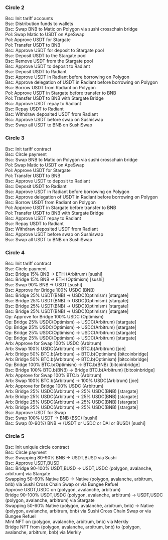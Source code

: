 ### Circle 2
Bsc: Init tariff accounts  
Bsc: Distribution funds to wallets  
Bsc: Swap BNB to Matic on Polygon via sushi crosschain bridge  
Pol: Swap Matic to USDT on ApeSwap  
Pol: Approve USDT for Stargate  
Pol: Transfer USDT to BNB  
Bsc: Approve USDT for deposit to Stargate pool  
Bsc: Deposit USDT to the Stargate pool  
Bsc: Remove USDT from the Stargate pool  
Bsc: Approve USDT to deposit to Radiant  
Bsc: Deposit USDT to Radiant  
Bsc: Approve USDT in Radiant before borrowing on Polygon  
Bsc: Approve delegation of USDT in Radiant before borrowing on Polygon  
Bsc: Borrow USDT from Radiant on Polygon  
Pol: Approve USDT in Stargate before transfer to BNB  
Pol: Transfer USDT to BNB with Stargate Bridge  
Bsc: Approve USDT repay to Radiant  
Bsc: Repay USDT to Radiant  
Bsc: Withdraw deposited USDT from Radiant  
Bsc: Approve USDT before swap on Sushiswap  
Bsc: Swap all USDT to BNB on SushiSwap  

### Circle 3
Bsc: Init tariff contract  
Bsc: Circle payment  
Bsc: Swap BNB to Matic on Polygon via sushi crosschain bridge  
Pol: Swap Matic to USDT on ApeSwap  
Pol: Approve USDT for Stargate  
Pol: Transfer USDT to BNB  
Bsc: Approve USDT to deposit to Radiant  
Bsc: Deposit USDT to Radiant  
Bsc: Approve USDT in Radiant before borrowing on Polygon  
Bsc: Approve delegation of USDT in Radiant before borrowing on Polygon  
Bsc: Borrow USDT from Radiant on Polygon  
Pol: Approve USDT in Stargate before transfer to BNB  
Pol: Transfer USDT to BNB with Stargate Bridge  
Bsc: Approve USDT repay to Radiant  
Bsc: Repay USDT to Radiant  
Bsc: Withdraw deposited USDT from Radiant  
Bsc: Approve USDT before swap on Sushiswap  
Bsc: Swap all USDT to BNB on SushiSwap  

### Circle 4
Bsc: Init tariff contract  
Bsc: Circle payment  
Bsc: Bridge 15% BNB → ETH (Arbitrum) [sushi]  
Bsc: Bridge 15% BNB → ETH (Optimism) [sushi]  
Bsc: Swap 90% BNB → USDT [sushi]  
Bsc: Approve for Bridge 100% USDC (BNB)  
Bsc: Bridge 25% USDT(BNB) → USDC(Optimism) [stargate]  
Bsc: Bridge 25% USDT(BNB) → USDC(Optimism) [stargate]  
Bsc: Bridge 25% USDT(BNB) → USDC(Optimism) [stargate]  
Bsc: Bridge 25% USDT(BNB) → USDC(Optimism) [stargate]  
Op: Approve for Bridge 100% USDC (Optimism)  
Op: Bridge 25% USDC(Optimism) → USDC(Arbitrum)  [stargate]  
Op: Bridge 25% USDC(Optimism) → USDC(Arbitrum)  [stargate]  
Op: Bridge 25% USDC(Optimism) → USDC(Arbitrum)  [stargate]  
Op: Bridge 25% USDC(Optimism) → USDC(Arbitrum)  [stargate]  
Arb: Approve for Swap 100% USDC (Arbitrum)  
Arb: Swap 100% USDC(Arbitrum) → BTC.b(Arbitrum)   [joe]  
Arb: Bridge 50% BTC.b(Arbitrum) → BTC.b(Optimism)  [bitcoinbridge]  
Arb: Bridge 50% BTC.b(Arbitrum) → BTC.b(Optimism)  [bitcoinbridge]  
Op: Bridge 100% BTC.b(Optimism) → BTC.b(BNB)   [bitcoinbridge]  
Bsc: Bridge 100% BTC.b(BNB) → Bridge BTC.b(Arbitrum)  [bitcoinbridge]  
Arb: Approve for Swap 100% BTC.b (Arbitrum)  
Arb: Swap 100% BTC.b(Arbitrum) → 100% USDC(Arbitrum) [joe]  
Arb: Approve for Bridge 100% USDC (Arbitrum)  
Arb: Bridge 25% USDC(Arbitrum) → 25% USDC(BNB) [stargate]  
Arb: Bridge 25% USDC(Arbitrum) → 25% USDC(BNB) [stargate]  
Arb: Bridge 25% USDC(Arbitrum) → 25% USDC(BNB) [stargate]  
Arb: Bridge 25% USDC(Arbitrum) → 25% USDC(BNB) [stargate]  
Bsc: Approve USDT for Swap  
Bsc: Swap 100% USDT -> BNB (BSC) [sushi]  
Bsc: Swap (0-90%) BNB -> (USDT or USDC or DAI or BUSD) [sushi]  

### Circle 5
Bsc: Init uniquie circle contract  
Bsc: Circle payment  
Bsc: Swapping 80-90% BNB -> USDT,BUSD via Sushi  
Bsc: Approve USDT,BUSD  
Bsc: Bridge 90-100% USDT,BUSD → USDT,USDC (polygon, avalanche, arbitrum) via Stargate  
Swapping 50-60% Native BSC -> Native (polygon, avalanche, arbitrum, bnb)  via Sushi Cross Chain Swap or via Bungee Refuel  
Approve USDT,USDC on (polygon, avalanche, arbitrum)  
Bridge 90-100% USDT,USDC (polygon, avalanche, arbitrum)  → USDT,USDC (polygon, avalanche, arbitrum) via Stargate  
Swapping 50-60% Native (polygon, avalanche, arbitrum, bnb)  -> Native (polygon, avalanche, arbitrum, bnb)  via Sushi Cross Chain Swap  or via Bungee Refuel  
Mint NFT on (polygon, avalanche, arbitrum, bnb) via Merkly  
Bridge NFT from (polygon, avalanche, arbitrum, bnb) to (polygon, avalanche, arbitrum, bnb) via Merkly  


